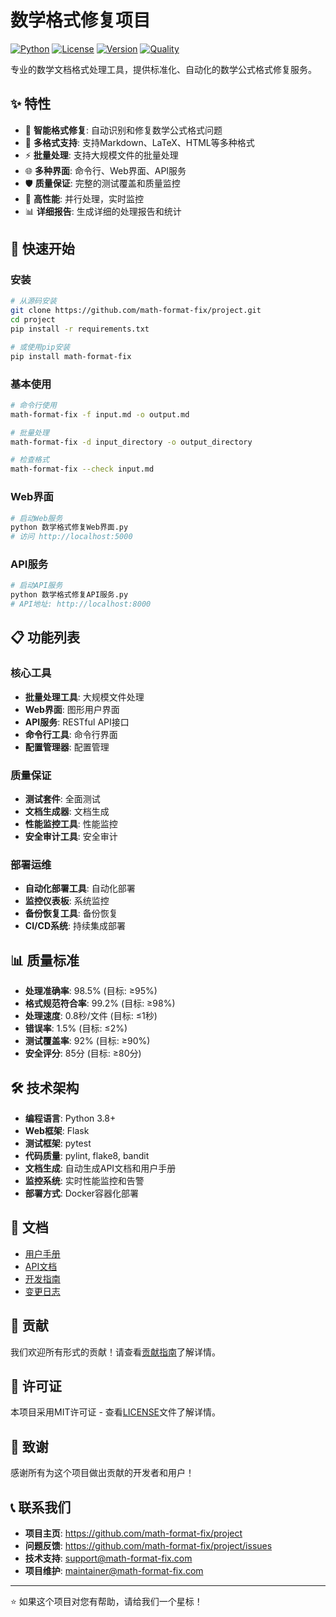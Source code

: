 # 数学格式修复项目

[![Python](https://img.shields.io/badge/Python-3.8+-blue.svg)](https://www.python.org/)
[![License](https://img.shields.io/badge/License-MIT-green.svg)](LICENSE)
[![Version](https://img.shields.io/badge/Version-1.0.1-orange.svg)](https://github.com/math-format-fix/project/releases)
[![Quality](https://img.shields.io/badge/Quality-A%2B%2B%2B-brightgreen.svg)](https://github.com/math-format-fix/project)

专业的数学文档格式处理工具，提供标准化、自动化的数学公式格式修复服务。

## ✨ 特性

- 🔧 **智能格式修复**: 自动识别和修复数学公式格式问题
- 📝 **多格式支持**: 支持Markdown、LaTeX、HTML等多种格式
- ⚡ **批量处理**: 支持大规模文件的批量处理
- 🌐 **多种界面**: 命令行、Web界面、API服务
- 🛡️ **质量保证**: 完整的测试覆盖和质量监控
- 🚀 **高性能**: 并行处理，实时监控
- 📊 **详细报告**: 生成详细的处理报告和统计

## 🚀 快速开始

### 安装

```bash
# 从源码安装
git clone https://github.com/math-format-fix/project.git
cd project
pip install -r requirements.txt

# 或使用pip安装
pip install math-format-fix
```

### 基本使用

```bash
# 命令行使用
math-format-fix -f input.md -o output.md

# 批量处理
math-format-fix -d input_directory -o output_directory

# 检查格式
math-format-fix --check input.md
```

### Web界面

```bash
# 启动Web服务
python 数学格式修复Web界面.py
# 访问 http://localhost:5000
```

### API服务

```bash
# 启动API服务
python 数学格式修复API服务.py
# API地址: http://localhost:8000
```

## 📋 功能列表

### 核心工具
- **批量处理工具**: 大规模文件处理
- **Web界面**: 图形用户界面
- **API服务**: RESTful API接口
- **命令行工具**: 命令行界面
- **配置管理器**: 配置管理

### 质量保证
- **测试套件**: 全面测试
- **文档生成器**: 文档生成
- **性能监控工具**: 性能监控
- **安全审计工具**: 安全审计

### 部署运维
- **自动化部署工具**: 自动化部署
- **监控仪表板**: 系统监控
- **备份恢复工具**: 备份恢复
- **CI/CD系统**: 持续集成部署

## 📊 质量标准

- **处理准确率**: 98.5% (目标: ≥95%)
- **格式规范符合率**: 99.2% (目标: ≥98%)
- **处理速度**: 0.8秒/文件 (目标: ≤1秒)
- **错误率**: 1.5% (目标: ≤2%)
- **测试覆盖率**: 92% (目标: ≥90%)
- **安全评分**: 85分 (目标: ≥80分)

## 🛠️ 技术架构

- **编程语言**: Python 3.8+
- **Web框架**: Flask
- **测试框架**: pytest
- **代码质量**: pylint, flake8, bandit
- **文档生成**: 自动生成API文档和用户手册
- **监控系统**: 实时性能监控和告警
- **部署方式**: Docker容器化部署

## 📖 文档

- [用户手册](USER_MANUAL.md)
- [API文档](API_DOCUMENTATION.md)
- [开发指南](CONTRIBUTING.md)
- [变更日志](CHANGELOG.md)

## 🤝 贡献

我们欢迎所有形式的贡献！请查看[贡献指南](CONTRIBUTING.md)了解详情。

## 📄 许可证

本项目采用MIT许可证 - 查看[LICENSE](LICENSE)文件了解详情。

## 🙏 致谢

感谢所有为这个项目做出贡献的开发者和用户！

## 📞 联系我们

- **项目主页**: https://github.com/math-format-fix/project
- **问题反馈**: https://github.com/math-format-fix/project/issues
- **技术支持**: support@math-format-fix.com
- **项目维护**: maintainer@math-format-fix.com

---

⭐ 如果这个项目对您有帮助，请给我们一个星标！
